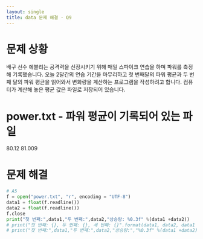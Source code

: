 ```yaml
---
layout: single
title: data 문제 해결 - Q9
---
```


# 문제 상황
배구 선수 에블리는 공격력을 신장시키기 위해 매일 스파이크 연습을 하며 파워를 측정해 기록했습니다. 오늘 2달간의 연습 기간을 마무리하고 첫 번째달의 파워 평균과 두 번째 달의 파워 평균을 읽어와서 변화량을 계산하는 프로그램을 작성하려고 합니다. 컴퓨터가 계산해 놓은 평균 값은 파일로 저장되어 있습니다.

# power.txt - 파워 평균이 기록되어 있는 파일
80.12
81.009

# 문제 해결
~~~python
# A5
f = open("power.txt", "r", encoding = "UTF-8")
data1 = float(f.readline())
data2 = float(f.readline())
f.close
print("첫 번째:",data1,"두 번째:",data2,"상승량: %0.3f" %(data1 +data2))
# print("첫 번째: {}, 두 번째: {}, 세 번째: {}".format(data1, data2, data1 + data2))
# print("첫 번째:",data1,"두 번째:",data2,"상승량:","%0.3f" %(data1 +data2))
~~~
